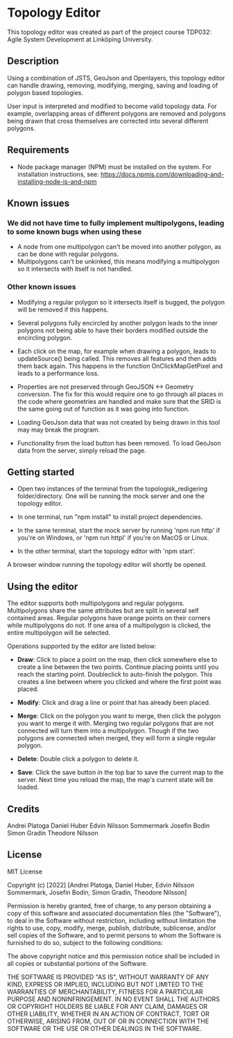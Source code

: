 # Topology Editor

This topology editor was created as part of the project course TDP032: Agile System Development at Linköping University.

## Description

Using a combination of JSTS, GeoJson and Openlayers, this topology editor can handle drawing, removing, modifying, merging, saving and loading of polygon based topologies.

User input is interpreted and modified to become valid topology data. For example, overlapping areas of different polygons are removed and polygons being drawn that cross themselves are corrected into several different polygons. 

## Requirements

- Node package manager (NPM) must be installed on the system. For installation instructions, see: https://docs.npmjs.com/downloading-and-installing-node-js-and-npm

## Known issues

### We did not have time to fully implement multipolygons, leading to some known bugs when using these

- A node from one multipolygon can't be moved into another polygon, as can be done with regular polygons.
- Multipolygons can't be unkinked, this means modifying a multipolygon so it intersects with itself is not handled.

### Other known issues

- Modifying a regular polygon so it intersects itself is bugged, the polygon will be removed if this happens.

- Several polygons fully encircled by another polygon leads to the inner polygons not being able to have their borders modified outside the encircling polygon.

- Each click on the map, for example when drawing a polygon, leads to updateSource() being called. This removes all features and then adds them back again. This happens in the function OnClickMapGetPixel and leads to a performance loss. 

- Properties are not preserved through GeoJSON <-> Geometry conversion. The fix for this would require one to go through all places in the code where geometries are handled and make sure that the SRID is the same going out of function as it was going into function.

- Loading GeoJson data that was not created by being drawn in this tool may may break the program.

- Functionality from the load button has been removed. To load GeoJson data from the server, simply reload the page.

## Getting started

- Open two instances of the terminal from the topologisk_redigering folder/directory. One will be running the mock server and one the topology editor.

- In one terminal, run "npm install" to install project dependencies. 

- In the same terminal, start the mock server by running 'npm run http' if you're on Windows, or 'npm run httpl' if you're on MacOS or Linux. 

- In the other terminal, start the topology editor with 'npm start'.

A browser window running the topology editor will shortly be opened. 

## Using the editor

The editor supports both multipolygons and regular polygons. Multipolygons share the same attributes but are split in several self contained areas. Regular polygons have orange points on their corners while multipolygons do not. If one area of a multipolygon is clicked, the entire multipolygon will be selected. 

Operations supported by the editor are listed below:

- **Draw**: Click to place a point on the map, then click somewhere else to create a line between the two points. Continue placing points until you reach the starting point. Doubleclick to auto-finish the polygon. This creates a line between where you clicked and where the first point was placed.

- **Modify**: Click and drag a line or point that has already been placed.

- **Merge**: Click on the polygon you want to merge, then click the polygon you want to merge it with. Merging two regular polygons that are not connected will turn them into a multipolygon. Though if the two polygons are connected when merged, they will form a single regular polygon.

- **Delete**: Double click a polygon to delete it. 

- **Save**: Click the save button in the top bar to save the current map to the server. Next time you reload the map, the map's current state will be loaded. 

## Credits

Andrei Platoga
Daniel Huber
Edvin Nilsson Sommermark
Josefin Bodin
Simon Gradin
Theodore Nilsson

## License

MIT License

Copyright (c) [2022] [Andrei Platoga, Daniel Huber, Edvin Nilsson Sommermark, Josefin Bodin, Simon Gradin, Theodore Nilsson]

Permission is hereby granted, free of charge, to any person obtaining a copy
of this software and associated documentation files (the "Software"), to deal
in the Software without restriction, including without limitation the rights
to use, copy, modify, merge, publish, distribute, sublicense, and/or sell
copies of the Software, and to permit persons to whom the Software is
furnished to do so, subject to the following conditions:

The above copyright notice and this permission notice shall be included in all
copies or substantial portions of the Software.

THE SOFTWARE IS PROVIDED "AS IS", WITHOUT WARRANTY OF ANY KIND, EXPRESS OR
IMPLIED, INCLUDING BUT NOT LIMITED TO THE WARRANTIES OF MERCHANTABILITY,
FITNESS FOR A PARTICULAR PURPOSE AND NONINFRINGEMENT. IN NO EVENT SHALL THE
AUTHORS OR COPYRIGHT HOLDERS BE LIABLE FOR ANY CLAIM, DAMAGES OR OTHER
LIABILITY, WHETHER IN AN ACTION OF CONTRACT, TORT OR OTHERWISE, ARISING FROM,
OUT OF OR IN CONNECTION WITH THE SOFTWARE OR THE USE OR OTHER DEALINGS IN THE
SOFTWARE.